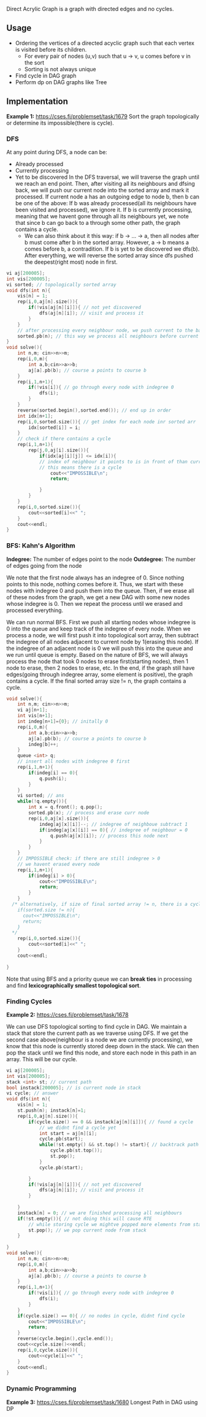 Direct Acrylic Graph is a graph with directed edges and no cycles.
## Usage
- Ordering the vertices of a directed acyclic graph such that each vertex is visited before its children.
  - For every pair of nodes (u,v) such that u -> v, u comes before v in the sort
  - Sorting is not always unique
- Find cycle in DAG graph
- Perform dp on DAG graphs like Tree


## Implementation
**Example 1:** https://cses.fi/problemset/task/1679
Sort the graph topologically or determine its impossible(there is cycle).

### DFS
At any point during DFS, a node can be:
- Already processed
- Currently processing
- Yet to be discovered
In the DFS traversal, we will traverse the graph until we reach an end point. Then, after visiting all its neighbours and dfsing back, we will push our current node into the sorted array and mark it processed.
If current node a has an outgoing edge to node b, then b can be one of the above:
If b was already processed(all its neighbours have been visited and processed), we ignore it.
If b is currently processing, meaning that we havent gone through all its neighbours yet, we note that since b can go back to a through some other path, the graph contains a cycle.
  - We can also think about it this way: if b -> ... -> a, then all nodes after b must come after b in the sorted array. However, a -> b means a comes before b, a contradition.
If b is yet to be discovered we dfs(b).
After everything, we will reverse the sorted array since dfs pushed the deepest(right most) node in first.


```cpp
vi aj[200005];
int vis[200005];
vi sorted; // topologically sorted array
void dfs(int n){
    vis[n] = 1;
    rep(i,0,aj[n].size()){
        if(!vis[aj[n][i]]){ // not yet discovered
            dfs(aj[n][i]); // visit and process it
        }
    }
    // after processing every neighbour node, we push current to the back
    sorted.pb(n); // this way we process all neighbours before current
}
void solve(){
    int n,m; cin>>n>>m;
    rep(i,0,m){
        int a,b;cin>>a>>b;
        aj[a].pb(b); // course a points to course b
    }
    rep(i,1,n+1){
        if(!vis[i]){ // go through every node with indegree 0
            dfs(i);
        }
    }
    reverse(sorted.begin(),sorted.end()); // end up in order
    int idx[n+1];
    rep(i,0,sorted.size()){ // get index for each node inr sorted arr
        idx[sorted[i]] = i;
    }
    // check if there contains a cycle
    rep(i,1,n+1){
        rep(j,0,aj[i].size()){
            if(idx[aj[i][j]] <= idx[i]){ 
            // index of neighbour it points to is in front of than curr node
            // this means there is a cycle
                cout<<"IMPOSSIBLE\n";
                return;

            }
        }
    } 
    rep(i,0,sorted.size()){
        cout<<sorted[i]<<" ";
    }
    cout<<endl;
}   
```


### BFS: Kahn's Algorithm
**Indegree:** The number of edges point to the node
**Outdegree:** The number of edges going from the node

We note that the first node always has an indegree of 0. Since nothing points to this node, nothing comes before it. Thus, we start with these nodes with indegree 0 and push them into the queue. Then, if we erase all of these nodes from the graph, we get a new DAG with some new nodes whose indegree is 0. Then we repeat the process until we erased and processed everything. 

We can run normal BFS. First we push all starting nodes whose indegree is 0 into the queue and keep track of the indegree of every node. When we process a node, we will first push it into topological sort array, then subtract the indegree of all nodes adjacent to current node by 1(erasing this node). If the indegree of an adjacent node is 0 we will push this into the queue and we run until queue is empty. Based on the nature of BFS, we will always process the node that took 0 nodes to erase first(starting nodes), then 1 node to erase, then 2 nodes to erase, etc.
In the end, if the graph still have edges(going through indegree array, some element is positive), the graph contains a cycle. If the final sorted array size != n, the graph contains a cycle.
```cpp
void solve(){
    int n,m; cin>>n>>m;
    vi aj[n+1];
    int vis[n+1];
    int indeg[n+1]={0}; // initally 0
    rep(i,0,m){
        int a,b;cin>>a>>b;
        aj[a].pb(b); // course a points to course b
        indeg[b]++;
    }
    queue <int> q;
    // insert all nodes with indegree 0 first
    rep(i,1,n+1){ 
        if(indeg[i] == 0){
            q.push(i);
        }
    }
    vi sorted; // ans
    while(!q.empty()){
        int x = q.front(); q.pop();
        sorted.pb(x); // process and erase curr node
        rep(i,0,aj[x].size()){
            indeg[aj[x][i]]--; // indegree of neighboue subtract 1
            if(indeg[aj[x][i]] == 0){ // indegree of neighbour = 0
                q.push(aj[x][i]); // process this node next
            }
        }
    }
    // IMPOSSIBLE check: if there are still indegree > 0
    // we havent erased every node
    rep(i,1,n+1){
        if(indeg[i] > 0){
            cout<<"IMPOSSIBLE\n";
            return;
        }
    }
  /* alternatively, if size of final sorted array != n, there is a cycle
    if(sorted.size != n){
      cout<<"IMPOSSIBLE\n";
      return;
    }
  */
    rep(i,0,sorted.size()){
        cout<<sorted[i]<<" ";
    }
    cout<<endl;
    
}   
```

Note that using BFS and a priority queue we can **break ties** in processing and find **lexicographically smallest topological sort**.


### Finding Cycles
**Example 2:** https://cses.fi/problemset/task/1678

We can use DFS topological sorting to find cycle in DAG.
We maintain a stack that store the current path as we traverse using DFS. If we get the second case above(neighbour is a node we are currently processing), we know that this node is currently stored deep down in the stack. We can then pop the stack until we find this node, and store each node in this path in an array. This will be our cycle.

```cpp
vi aj[200005];
int vis[200005];
stack <int> st; // current path
bool instack[200005]; // is current node in stack
vi cycle; // answer
void dfs(int n){
    vis[n] = 1;
    st.push(n); instack[n]=1;
    rep(i,0,aj[n].size()){
        if(cycle.size() == 0 && instack[aj[n][i]]){ // found a cycle
            // we didnt find a cycle yet
            int start = aj[n][i];
            cycle.pb(start);
            while(!st.empty() && st.top() != start){ // backtrack path
                cycle.pb(st.top()); 
                st.pop();
            }
            cycle.pb(start);

        }
        if(!vis[aj[n][i]]){ // not yet discovered
            dfs(aj[n][i]); // visit and process it
        }
        
    }
    instack[n] = 0; // we are finished processing all neighbours
    if(!st.empty()){ // not doing this will cause RTE 
        // while storing cycle we mightve popped more elements from stack
        st.pop(); // we pop current node from stack
    }
    
}
void solve(){
    int n,m; cin>>n>>m;
    rep(i,0,m){
        int a,b;cin>>a>>b;
        aj[a].pb(b); // course a points to course b
    }
    rep(i,1,n+1){
        if(!vis[i]){ // go through every node with indegree 0
            dfs(i);
        }
    }
    if(cycle.size() == 0){ // no nodes in cycle, didnt find cycle
        cout<<"IMPOSSIBLE\n";
        return;
    }
    reverse(cycle.begin(),cycle.end());
    cout<<cycle.size()<<endl;
    rep(i,0,cycle.size()){
        cout<<cycle[i]<<" ";
    }
    cout<<endl;
}   
```


### Dynamic Programming

**Example 3:** https://cses.fi/problemset/task/1680
Longest Path in DAG using DP

